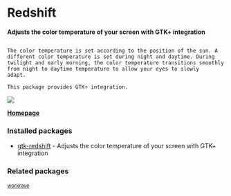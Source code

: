 # Redshift

__Adjusts the color temperature of your screen with GTK+ integration__

```

The color temperature is set according to the position of the sun. A
different color temperature is set during night and daytime. During
twilight and early morning, the color temperature transitions smoothly
from night to daytime temperature to allow your eyes to slowly
adapt.

This package provides GTK+ integration.

```

![](https://screenshots.debian.net/thumbnail/gtk-redshift/)


 **[Homepage](http://jonls.dk/redshift/)**

### Installed packages

* [gtk-redshift](https://packages.debian.org/jessie/gtk-redshift) - Adjusts the color temperature of your screen with GTK+ integration

### Related packages

<sub> [workrave](https://packages.debian.org/jessie/workrave)  </sub>
